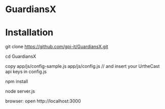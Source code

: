 # GuardiansX

# Installation

git clone https://github.com/gpi-it/GuardiansX.git

cd GuardiansX

copy app/js/config-sample.js app/js/config.js
// and insert your UrtheCast api keys in config.js

npm install

node server.js

browser: open http://localhost:3000